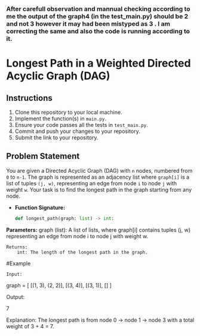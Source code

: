 ### After carefull observation and mannual checking according to me the output of the graph4 (in the test_main.py) should be 2 and not 3 however it may had been mistyped as 3 . I am correcting the same and also the code is running according to it.


# Longest Path in a Weighted Directed Acyclic Graph (DAG)

## Instructions

1. Clone this repository to your local machine.
2. Implement the function(s) in `main.py`.
3. Ensure your code passes all the tests in `test_main.py`.
4. Commit and push your changes to your repository.
5. Submit the link to your repository.

## Problem Statement

You are given a Directed Acyclic Graph (DAG) with `n` nodes, numbered from `0` to `n-1`. The graph is represented as an adjacency list where `graph[i]` is a list of tuples `(j, w)`, representing an edge from node `i` to node `j` with weight `w`. Your task is to find the longest path in the graph starting from any node.

- **Function Signature:**
  ```python
  def longest_path(graph: list) -> int:

**Parameters:**
    graph (list): A list of lists, where graph[i] contains tuples (j, w) representing an edge from node i to node j with weight w.

    Returns:
        int: The length of the longest path in the graph.

#Example

    Input:

graph = [
    [(1, 3), (2, 2)],
    [(3, 4)],
    [(3, 1)],
    []
]

Output:

7

Explanation:
The longest path is from node 0 -> node 1 -> node 3 with a total weight of 3 + 4 = 7.

